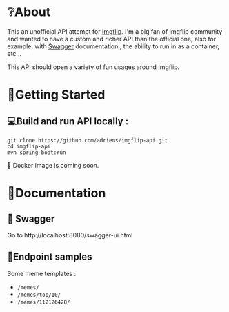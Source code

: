 # :grey_question:About

This an unofficial API attempt for [Imgflip](https://imgflip.com/). I'm a big fan of Imgflip community and wanted to have a custom and richer API than the official one, also for example, with [Swagger](https://swagger.io/) documentation., the ability to run in as a container, etc...

This API should open a variety of fun usages around Imgflip.



# :rocket:Getting Started

## :computer:Build and run API locally :

```
git clone https://github.com/adriens/imgflip-api.git
cd imgflip-api
mvn spring-boot:run
```
:whale: Docker image is coming soon.

# :page_facing_up:Documentation

## :page_with_curl: Swagger

Go to http://localhost:8080/swagger-ui.html

## :bookmark_tabs:Endpoint samples

Some meme templates :

- `/memes/`
- `/memes/top/10/`
- `/memes/112126428/`
